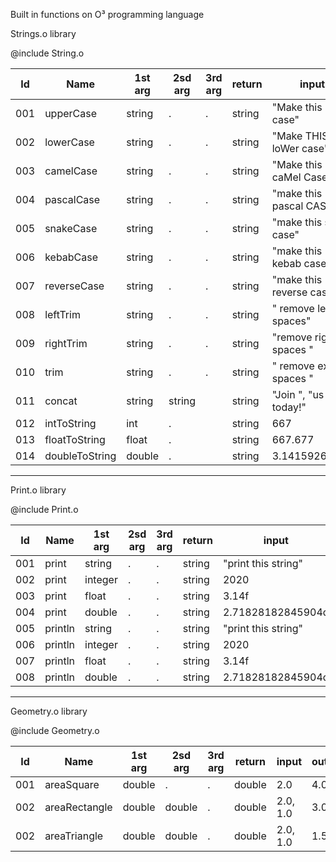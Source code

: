 Built in functions on O³ programming language

Strings.o library

@include String.o

Id  | Name                    | 1st arg | 2sd arg | 3rd arg | return | input                       | output                   |
----|-------------------------|---------|---------|---------|--------|-----------------------------|--------------------------|
001 | upperCase               | string  | .       | .       | string | "Make this upper case"      | "MAKE THIS UPPER CASE"   |      
002 | lowerCase               | string  | .       | .       | string | "Make THIS loWer case"      | "make this lower case"   |
003 | camelCase               | string  | .       | .       | string | "Make this caMel Case"      | "makeThisCamelCase"      |
004 | pascalCase              | string  | .       | .       | string | "make this pascal CASE"     | "MakeThisPascalCase"     |
005 | snakeCase               | string  | .       | .       | string | "make this snake case"      | "make_this_snake_case"   |
006 | kebabCase               | string  | .       | .       | string | "make this kebab case"      | "make-this-kebab-case"   |
007 | reverseCase             | string  | .       | .       | string | "make this reverse case"    | "esac esrever siht ekam" |         
008 | leftTrim                | string  | .       | .       | string | "    remove left spaces"    | "remove left spaces"     |
009 | rightTrim               | string  | .       | .       | string | "remove right spaces   "    | "remove right spaces"    |
010 | trim                    | string  | .       | .       | string | "   remove extra spaces   " | "remove extra spaces"    |
011 | concat                  | string  | string  |         | string | "Join ", "us today!"        | "Join us today!"         |
012 | intToString             | int     | .       |         | string | 667                         | "667"                    |
013 | floatToString           | float   | .       |         | string | 667.677                     | "667.667"                |
014 | doubleToString          | double  | .       |         | string | 3.14159265359               | "3.1415"                 |

--------------------------------------------------------------------------------------------------------------------------------------------------------------------

Print.o library

@include Print.o

Id  | Name                    | 1st arg | 2sd arg | 3rd arg | return | input                       | output                   |
----|-------------------------|---------|---------|---------|--------|-----------------------------|--------------------------|
001 | print                   | string  | .       | .       | string | "print this string"         | "print this string"      |  
002 | print                   | integer | .       | .       | string | 2020                        | 2020                     |
003 | print                   | float   | .       | .       | string | 3.14f                       | 3.14                     |
004 | print                   | double  | .       | .       | string | 2.71828182845904d           | 2.718281828459045        |
005 | println                 | string  | .       | .       | string | "print this string"         | "print this string"      |  
006 | println                 | integer | .       | .       | string | 2020                        | 2020                     |
007 | println                 | float   | .       | .       | string | 3.14f                       | 3.14                     |
008 | println                 | double  | .       | .       | string | 2.71828182845904d           | 2.718281828459045        |

--------------------------------------------------------------------------------------------------------------------------------------------------------------------

Geometry.o library

@include Geometry.o

Id  | Name                    | 1st arg | 2sd arg | 3rd arg | return | input                       | output                   |
----|-------------------------|---------|---------|---------|--------|-----------------------------|--------------------------|
001 | areaSquare              | double  | .       | .       | double | 2.0                         | 4.0                      |
002 | areaRectangle           | double  | double  | .       | double | 2.0, 1.0                    | 3.0                      |
002 | areaTriangle            | double  | double  | .       | double | 2.0, 1.0                    | 1.5                      |


